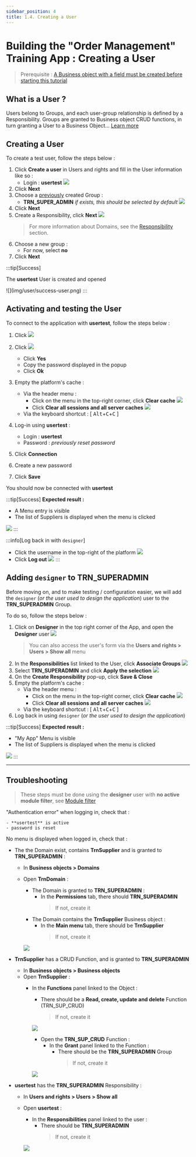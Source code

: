 ```yaml
---
sidebar_position: 4
title: 1.4. Creating a User
---
```


# Building the "Order Management" Training App : Creating a User

> Prerequisite : [A Business object with a field must be created before starting this tutorial](/tutorial/getting-started/object)

## What is a User ?

Users belong to Groups, and each user-group relationship is defined by a Responsibility. Groups are granted to Business object CRUD functions, in turn granting a User to a Business Object... [Learn more](/platform/usersrights/users)

## Creating a User

To create a test user, follow the steps below :

1. Click **Create a user** in Users and rights and fill in the User information like so :
    - Login : **usertest**
    ![](img/user/process.png)
3. Click **Next**
4. Choose a [previously](/tutorial/getting-started/module) created Group :
    - **TRN_SUPER_ADMIN** *if exists, this should be selected by default*
    ![](img/user/group.png)
5. Click **Next**
6. Create a Responsibility, click **Next**
    ![](img/user/resp.png)
    > For more information about Domains, see the [Responsibility](/platform/usersrights/responsibilities) section.
7. Choose a new group :
    - For now, select **no**
8. Click **Next**

:::tip[Success]
  <p>The <b>usertest</b> User is created and opened</p>
    ![](img/user/success-user.png)
:::


## Activating and testing the User

To connect to the application with **usertest**, follow the steps below :

1. Click ![](img/user/activate.png)
2. Click ![](img/user/reset-password.png)
    - Click **Yes**
    - Copy the password displayed in the popup
    - Click **Ok**
3. Empty the platform's cache :
    - Via the header menu :
        - Click on the menu in the top-right corner, click **Clear cache**
        ![](img/user/shortcut.png)
        - Click **Clear all sessions and all server caches**
        ![](img/user/clear-cache.png)
    - Via the keyboard shortcut : [ <kbd>Alt</kbd>+<kbd>C</kbd>+<kbd>C</kbd> ]
    <!-- > For more information about the cache, see the [Platform cache](/docs/core/objects/platform-cache) section.  -->

4. Log-in using **usertest** :
    - Login : **usertest**
    - Password : *previously reset password*
5. Click **Connection**
6. Create a new password
7. Click **Save**

You should now be connected with **usertest**

:::tip[Success]
  <b>Expected result :</b>
    <ul>
        <li>A Menu entry is visible</li>
        <li>The list of Suppliers is displayed when the menu is clicked</li>
    </ul>
    ![](img/user/success-logon.png)
:::

:::info[Log back in with `designer`]
- Click the username in the top-right of the platform
![](img/user/access-menu.png)
- Click **Log out**
![](img/user/quit.png)
:::

## Adding `designer` to TRN_SUPERADMIN

Before moving on, and to make testing / configuration easier, we will add the `designer` (*or the user used to design the application*) user to the **TRN_SUPERADMIN** Group.

To do so, follow the steps below :

1. Click on **Designer** in the top right corner of the App, and open the **Designer** user
    ![](img/user/open-designer.png)
    > You can also access the user's form via the **Users and rights > Users > Show all** menu
2. In the **Responsibilities** list linked to the User, click **Associate Groups**
    ![](img/user/designer-associate.png)
3. Select **TRN_SUPERADMIN** and click **Apply the selection**
    ![](img/user/designer-group.png)
4. On the **Create Responsibility** pop-up, click **Save & Close**
5. Empty the platform's cache :
    - Via the header menu :
        - Click on the menu in the top-right corner, click **Clear cache**
        ![](img/user/shortcut.png)
        - Click **Clear all sessions and all server caches**
        ![](img/user/clear-cache.png)
    - Via the keyboard shortcut : [ <kbd>Alt</kbd>+<kbd>C</kbd>+<kbd>C</kbd> ]
6. Log back in using `designer` (*or the user used to design the application*)

:::tip[Success]
  <b>Expected result :</b>
    <ul>
        <li>"My App" Menu is visible</li>
        <li>The list of Suppliers is displayed when the menu is clicked</li>
    </ul>
    ![](img/user/designer-success.png)
:::

***


## Troubleshooting
> These steps must be done using the **designer** user with **no active module filter**, see [Module filter](/platform/project/module#module-filtering--default-module)

"Authentication error" when logging in, check that :

    - **usertest** is active
    - password is reset

No menu is displayed when logged in, check that :

- The the Domain exist, contains **TrnSupplier** and is granted to **TRN_SUPERADMIN** :

    - In **Business objects > Domains**
    - Open **TrnDomain** :
        - The Domain is granted to **TRN_SUPERADMIN** :
            - In the **Permissions** tab, there should **TRN_SUPERADMIN**
                > If not, create it
        - The Domain contains the **TrnSupplier** Business object :
            - In the **Main menu** tab, there should be **TrnSupplier**
                > If not, create it

        ![](img/user/trbl-domain.png)

- **TrnSupplier** has a CRUD Function, and is granted to **TRN_SUPERADMIN**
    - In **Business objects > Business objects**
    - Open **TrnSupplier** :
        - In the **Functions** panel linked to the Object :
            - There should be a **Read, create, update and delete** Function (TRN_SUP_CRUD)
                > If not, create it

            ![](img/user/trbl-object.png)

            - Open the **TRN_SUP_CRUD** Function :
                - In the **Grant** panel linked to the Function :
                    - There should be the **TRN_SUPERADMIN** Group
                        > If not, create it

            ![](img/user/trbl-function.png)

- **usertest** has the **TRN_SUPERADMIN** Responsibility :
    - In **Users and rights > Users > Show all**
    - Open **usertest** :
        - In the **Responsibilities** panel linked to the user :
            - There should be **TRN_SUPERADMIN**
                > If not, create it

        ![](img/user/trbl-user.png)